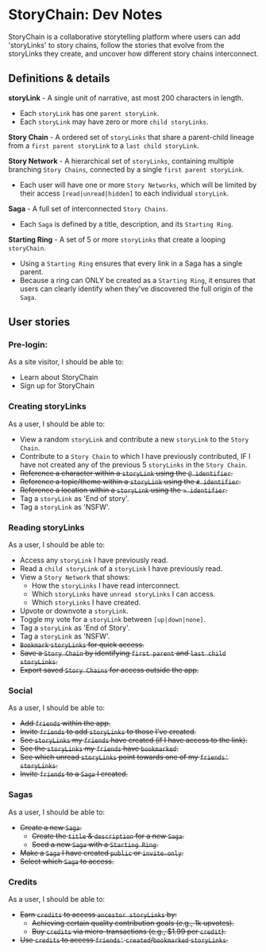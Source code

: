 # StoryChain: Dev Notes

StoryChain is a collaborative storytelling platform where users can add 'storyLinks'
to story chains, follow the stories that evolve from the storyLinks they create, and
uncover how different story chains interconnect.

## Definitions & details

**storyLink** - A single unit of narrative, ast most 200 characters in length.

  * Each `storyLink` has one `parent storyLink`.
  * Each `storyLink` may have zero or more `child storyLinks`.

**Story Chain** - A ordered set of `storyLinks` that share a parent-child lineage
  from a `first parent storyLink` to a `last child storyLink`.

**Story Network** - A hierarchical set of `storyLinks`, containing multiple
  branching `Story Chains`, connected by a single `first parent storyLink`.
  
  * Each user will have one or more `Story Networks`, which will be limited by
      their access `[read|unread|hidden]` to each individual `storyLink`.

**Saga** - A full set of interconnected `Story Chains`.

  * Each `Saga` is defined by a title, description, and its `Starting Ring`.
  
**Starting Ring** - A set of 5 or more `storyLinks` that create a looping
  `storyChain`.

  * Using a `Starting Ring` ensures that every link in a Saga has a single parent.
  * Because a ring can ONLY be created as a `Starting Ring`, it ensures that users
      can clearly identify when they've discovered the full origin of the `Saga`.

## User stories

### Pre-login:

As a site visitor, I should be able to:

* Learn about StoryChain
* Sign up for StoryChain

### Creating storyLinks

As a user, I should be able to:

* View a random `storyLink` and contribute a new `storyLink` to the `Story Chain`.
* Contribute to a `Story Chain` to which I have previously contributed, IF
    I have not created any of the previous 5 `storyLinks` in the `Story Chain`.
* ~~Reference a character within a `storyLink` using the `@ identifier`.~~
* ~~Reference a topic/theme within a `storyLink` using the `# identifier`.~~
* ~~Reference a location within a `storyLink` using the `> identifier`.~~
* Tag a `storyLink` as 'End of story'.
* Tag a `storyLink` as 'NSFW'.

### Reading storyLinks

As a user, I should be able to:

* Access any `storyLink` I have previously read.
* Read a `child storyLink` of a `storyLink` I have previously read.
* View a `Story Network` that shows:
  * How the `storyLinks` I have read interconnect.
  * Which `storyLinks` have `unread storyLinks` I can access.
  * Which `storyLinks` I have created.
* Upvote or downvote a `storyLink`.
* Toggle my vote for a `storyLink` between `[up|down|none]`.
* Tag a `storyLink` as 'End of Story'.
* Tag a `storyLink` as 'NSFW'.
* ~~`Bookmark` `storyLinks` for quick access.~~
* ~~Save a `Story Chain` by identifying `first parent` and
    `last child` `storyLinks`.~~
* ~~Export saved `Story Chains` for access outside the app.~~

### Social

As a user, I should be able to:

* ~~Add `friends` within the app.~~
* ~~Invite `friends` to add `storyLinks` to those I've created.~~
* ~~See `storyLinks` my `friends` have created (if I have access to the link).~~
* ~~See the `storyLinks` my `friends` have `bookmarked`.~~
* ~~See which unread `storyLinks` point towards one of my `friends'` `storyLinks`.~~
* ~~Invite `friends` to a `Saga` I created.~~

### Sagas

As a user, I should be able to:

* ~~Create a new `Saga`.~~
  * ~~Create the `title` & `description` for a new `Saga`.~~
  * ~~Seed a new `Saga` with a `Starting Ring`.~~
* ~~Make a `Saga` I have created `public` or `invite-only`.~~
* ~~Select which `Saga` to access.~~

### Credits

As a user, I should be able to:

* ~~Earn `credits` to access `ancestor storyLinks` by:~~
  * ~~Achieving certain quality contribution goals (e.g., 1k upvotes).~~
  * ~~Buy `credits` via micro-transactions (e.g., $1.99 per `credit`).~~
* ~~Use `credits` to access `friends'` `created`/`bookmarked` `storyLinks`.~~